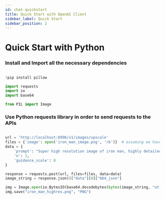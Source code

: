 ```yaml
---
id: chat-quickstart
title: Quick Start with OpenAI Client
sidebar_label: Quick Start
sidebar_position: 2
---
```


# Quick Start with Python

### Install and Import all the necessary dependencies

```python

!pip install pillow

import requests
import io
import base64

from PIL import Image

```

### Use Python requests library in order to send requests to the APIs

```python

url = 'http://localhost:8996/v1/images/upscale'
files = {'image': open('iron_man_image.png', 'rb')}  # assuming we have an avg resolution quality iron man image here
data = {
    'prompt': "Super high resolution image of iron man, highly detailed, real life.",
    'n': 1,
    'guidance_scale': 8
}

response = requests.post(url, files=files, data=data)
image_string = response.json()["data"][0]["b64_json"]

img = Image.open(io.BytesIO(base64.decodebytes(bytes(image_string, "utf-8"))))
img.save("iron_man_highres.png", "PNG")

```